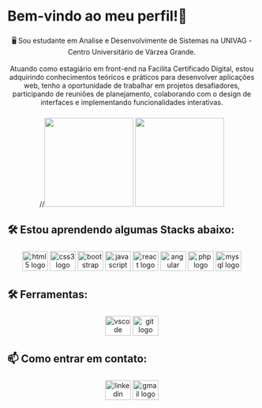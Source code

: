 <h1 align="left">Bem-vindo ao meu perfil!👋</h1>

###

<p align="center">🖥️ Sou estudante em Analise e Desenvolvimente de Sistemas na UNIVAG - Centro Universitário de Várzea Grande.<br><br>Atuando como estagiário em front-end na Facilita Certificado Digital, estou adquirindo conhecimentos teóricos e práticos para desenvolver aplicações web,  tenho a oportunidade de trabalhar em projetos desafiadores, participando de reuniões de planejamento, colaborando com o design de interfaces e implementando funcionalidades interativas.</p>

###

<div align="center">
  //<img height="180em" src="https://github-readme-stats.vercel.app/api?username=JezerRch&show_icons=true&theme=dracula&include_all_commits=true&count_private=true"/>
  <img height="180em" src="https://github-readme-stats.vercel.app/api/top-langs/?username=JezerRch&layout=compact&langs_count=7&theme=dracula"/>
</div>

###

<h2 align="left">🛠️ Estou aprendendo algumas Stacks abaixo:</h2>

###

<div align="center">
  <img src="https://cdn.jsdelivr.net/gh/devicons/devicon/icons/html5/html5-original.svg" height="40" width="52" alt="html5 logo"  />
  <img src="https://cdn.jsdelivr.net/gh/devicons/devicon/icons/css3/css3-original.svg" height="40" width="52" alt="css3 logo"  />
  <img src="https://cdn.jsdelivr.net/gh/devicons/devicon/icons/bootstrap/bootstrap-original.svg" height="40" width="52" alt="bootstrap logo"  />
  <img src="https://cdn.jsdelivr.net/gh/devicons/devicon/icons/javascript/javascript-original.svg" height="40" width="52" alt="javascript logo"  />
  <img src="https://cdn.jsdelivr.net/gh/devicons/devicon/icons/react/react-original.svg" height="40" width="52" alt="react logo"  />
  <img src="https://icongr.am/devicon/angularjs-original.svg?size=65&color=currentColor" height="40" width="52" alt="angular logo"  />
  <img src="https://cdn.jsdelivr.net/gh/devicons/devicon/icons/php/php-original.svg" height="40" width="52" alt="php logo"  />
  <img src="https://cdn.jsdelivr.net/gh/devicons/devicon/icons/mysql/mysql-original.svg" height="40" width="52" alt="mysql logo"  />
</div>

###

<h2 align="left">🛠️ Ferramentas:</h2>

###

<div align="center">
  <img src="https://cdn.jsdelivr.net/gh/devicons/devicon/icons/vscode/vscode-original.svg" height="40" width="52" alt="vscode logo"  />
  <img src="https://cdn.jsdelivr.net/gh/devicons/devicon/icons/git/git-original.svg" height="40" width="52" alt="git logo"  />
</div>

###

<h2 align="left">📫 Como entrar em contato:</h2>

###

<div align="center">
<a target="_blank" href="https://www.linkedin.com/in/jezerrocha/"><img src="https://raw.githubusercontent.com/maurodesouza/profile-readme-generator/master/src/assets/icons/social/linkedin/default.svg" width="52" height="40" alt="linkedin logo"  /></a>
<a target="_blank" href="mailto:jezerprocha@gmail.com"><img src="https://raw.githubusercontent.com/maurodesouza/profile-readme-generator/master/src/assets/icons/social/gmail/default.svg" width="52" height="40" alt="gmail logo" /></a>
</div>

###
